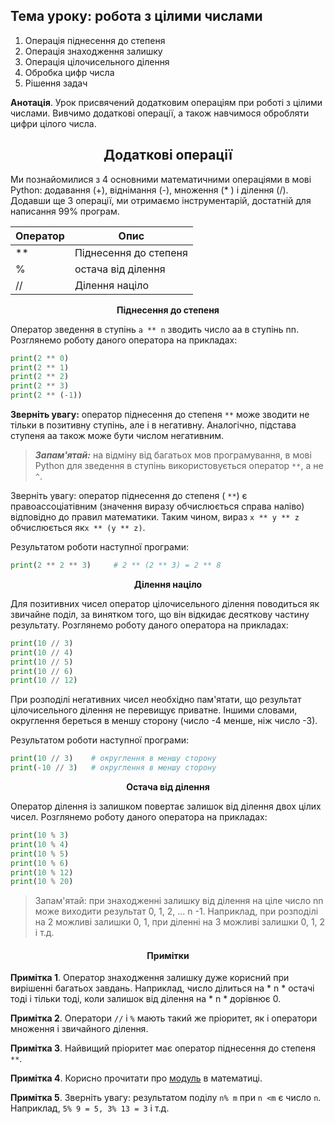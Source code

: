 ## **Тема уроку: робота з цілими числами**

1. Операція піднесення до степеня
2. Операція знаходження залишку
3. Операція цілочисельного ділення
4. Обробка цифр числа
5. Рішення задач

**Анотація**. Урок присвячений додатковим операціям при роботі з цілими числами. Вивчимо додаткові операції, а також навчимося обробляти цифри цілого числа.

### <h2 align="center"><strong>Додаткові операції</strong></h2>

Ми познайомилися з 4 основними математичними операціями в мові Python: додавання (+), віднімання (-), множення (* ) і ділення (/). Додавши ще 3 операції, ми отримаємо інструментарій, достатній для написання 99% програм.

<table>
<thead>
<tr>
<th>Оператор</th>
<th>Опис</th>
</tr>
</thead>
<tbody>
<tr>
<td>**</td>
<td>Піднесення до степеня</td>
</tr>
<tr>
<td>%</td>
<td>остача від ділення</td>
</tr>
<tr>
<td>//</td>
<td>Ділення націло</td>
</tr>
</tbody>
</table>


<p align="center"><b>Піднесення до степеня</b></p>

Оператор зведення в ступінь `a ** n` зводить число aa в ступінь nn. Розглянемо роботу даного оператора на прикладах:
```python
print(2 ** 0)
print(2 ** 1)
print(2 ** 2)
print(2 ** 3)
print(2 ** (-1))
```
**Зверніть увагу:** оператор піднесення до степеня `**` може зводити не тільки в позитивну ступінь, але і в негативну. Аналогічно, підстава ступеня aa також може бути числом негативним.

> <b><i>Запам'ятай:</b></i> на відміну від багатьох мов програмування, в мові Python для зведення в ступінь використовується оператор `**`, а не `^`.

Зверніть увагу: оператор піднесення до степеня ( `**`) є правоассоціатівним (значення виразу обчислюється справа наліво) відповідно до правил математики. Таким чином, вираз `x ** y ** z` обчислюється як` x ** (y ** z) `.

Результатом роботи наступної програми:
```python
print(2 ** 2 ** 3)     # 2 ** (2 ** 3) = 2 ** 8
```
<p align="center"><strong>Ділення націло</strong></p>

Для позитивних чисел оператор цілочисельного ділення поводиться як звичайне поділ, за винятком того, що він відкидає десяткову частину результату. Розглянемо роботу даного оператора на прикладах:
```python
print(10 // 3)
print(10 // 4)
print(10 // 5)
print(10 // 6)
print(10 // 12)
```
При розподілі негативних чисел необхідно пам'ятати, що результат цілочисельного ділення не перевищує приватне. Іншими словами, округлення береться в меншу сторону (число -4 менше, ніж число -3).

Результатом роботи наступної програми:
```python
print(10 // 3)    # округлення в меншу сторону
print(-10 // 3)   # округлення в меншу сторону
```
<p align="center"><strong>Остача від ділення</strong></p>

Оператор ділення із залишком повертає залишок від ділення двох цілих чисел. Розглянемо роботу даного оператора на прикладах:
```python
print(10 % 3)
print(10 % 4)
print(10 % 5)
print(10 % 6)
print(10 % 12)
print(10 % 20)
```
> Запам'ятай: при знаходженні залишку від ділення на ціле число nn може виходити результат 0, 1, 2, ... n -1. Наприклад, при розподілі на 2 можливі залишки 0, 1, при діленні на 3 можливі залишки 0, 1, 2 і т.д.

<h4 align="center"><strong>Примітки</strong></h4>

**Примітка 1**. Оператор знаходження залишку дуже корисний при вирішенні багатьох завдань. Наприклад, число ділиться на * n * остачі тоді і тільки тоді, коли залишок від ділення на * n * дорівнює 0.

**Примітка 2**. Оператори `//` і `%` мають такий же пріоритет, як і оператори множення і звичайного ділення.

**Примітка 3**. Найвищий пріоритет має оператор піднесення до степеня `**`.

**Примітка 4**. Корисно прочитати про [модуль](https://ru.wikipedia.org/wiki/%D0%A1%D1%80%D0%B0%D0%B2%D0%BD%D0%B5%D0%BD%D0%B8%D0%B5_%D0%BF%D0%BE_%D0%BC%D0%BE%D0%B4%D1%83%D0%BB%D1%8E) в математиці.

**Примітка 5**. Зверніть увагу: результатом поділу `n% m` при `n <m` є число `n`. Наприклад, `5% 9 = 5, 3% 13 = 3` і т.д.
